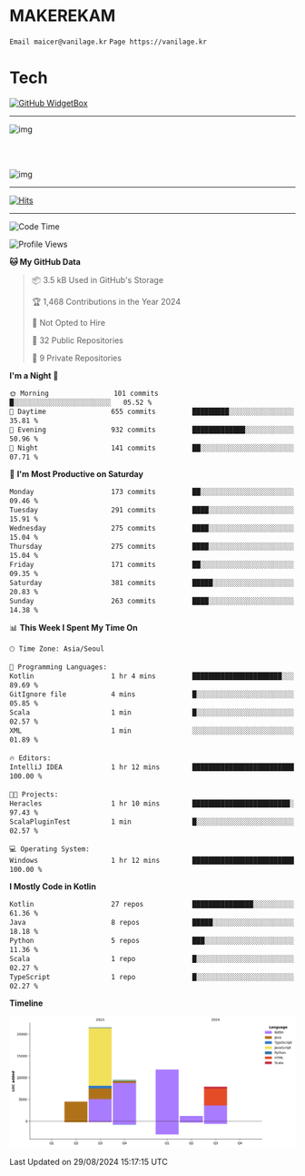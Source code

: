 # MAKEREKAM

`Email maicer@vanilage.kr`
`Page https://vanilage.kr`

# Tech

[![GitHub WidgetBox](https://github-widgetbox.vercel.app/api/skills?languages=python,js,ts,c,cpp,cs,java,kotlin,bash,md,html,css,xml,yaml,swift,powershell,json,R,SQL,php&tools=git,npm,gradle,nodejs,vercel,nginx&includeNames=true&theme=darkmode)](https://github.com/Jurredr/github-widgetbox)

---

![img](https://github-readme-stats.vercel.app/api/top-langs/?username=MAKEREKAM&layout=compact&theme=gruvbox)

<br>
<br>

![img](https://github-readme-stats.vercel.app/api/?username=MAKEREKAM&layout=compact&theme=gruvbox)

---

[![Hits](https://hits.seeyoufarm.com/api/count/incr/badge.svg?url=https%3A%2F%2Fgithub.com%2FMAKEREKAM&count_bg=%234A49D1&title_bg=%23555555&icon=&icon_color=%23E7E7E7&title=방문&edge_flat=false)](https://hits.seeyoufarm.com)

---

<!--START_SECTION:waka-->
![Code Time](http://img.shields.io/badge/Code%20Time-271%20hrs-blue)

![Profile Views](http://img.shields.io/badge/Profile%20Views-0-blue)

**🐱 My GitHub Data** 

> 📦 3.5 kB Used in GitHub's Storage 
 > 
> 🏆 1,468 Contributions in the Year 2024
 > 
> 🚫 Not Opted to Hire
 > 
> 📜 32 Public Repositories 
 > 
> 🔑 9 Private Repositories 
 > 
**I'm a Night 🦉** 

```text
🌞 Morning                101 commits         █░░░░░░░░░░░░░░░░░░░░░░░░   05.52 % 
🌆 Daytime                655 commits         █████████░░░░░░░░░░░░░░░░   35.81 % 
🌃 Evening                932 commits         █████████████░░░░░░░░░░░░   50.96 % 
🌙 Night                  141 commits         ██░░░░░░░░░░░░░░░░░░░░░░░   07.71 % 
```
📅 **I'm Most Productive on Saturday** 

```text
Monday                   173 commits         ██░░░░░░░░░░░░░░░░░░░░░░░   09.46 % 
Tuesday                  291 commits         ████░░░░░░░░░░░░░░░░░░░░░   15.91 % 
Wednesday                275 commits         ████░░░░░░░░░░░░░░░░░░░░░   15.04 % 
Thursday                 275 commits         ████░░░░░░░░░░░░░░░░░░░░░   15.04 % 
Friday                   171 commits         ██░░░░░░░░░░░░░░░░░░░░░░░   09.35 % 
Saturday                 381 commits         █████░░░░░░░░░░░░░░░░░░░░   20.83 % 
Sunday                   263 commits         ████░░░░░░░░░░░░░░░░░░░░░   14.38 % 
```


📊 **This Week I Spent My Time On** 

```text
🕑︎ Time Zone: Asia/Seoul

💬 Programming Languages: 
Kotlin                   1 hr 4 mins         ██████████████████████░░░   89.69 % 
GitIgnore file           4 mins              █░░░░░░░░░░░░░░░░░░░░░░░░   05.85 % 
Scala                    1 min               █░░░░░░░░░░░░░░░░░░░░░░░░   02.57 % 
XML                      1 min               ░░░░░░░░░░░░░░░░░░░░░░░░░   01.89 % 

🔥 Editors: 
IntelliJ IDEA            1 hr 12 mins        █████████████████████████   100.00 % 

🐱‍💻 Projects: 
Heracles                 1 hr 10 mins        ████████████████████████░   97.43 % 
ScalaPluginTest          1 min               █░░░░░░░░░░░░░░░░░░░░░░░░   02.57 % 

💻 Operating System: 
Windows                  1 hr 12 mins        █████████████████████████   100.00 % 
```

**I Mostly Code in Kotlin** 

```text
Kotlin                   27 repos            ███████████████░░░░░░░░░░   61.36 % 
Java                     8 repos             █████░░░░░░░░░░░░░░░░░░░░   18.18 % 
Python                   5 repos             ███░░░░░░░░░░░░░░░░░░░░░░   11.36 % 
Scala                    1 repo              █░░░░░░░░░░░░░░░░░░░░░░░░   02.27 % 
TypeScript               1 repo              █░░░░░░░░░░░░░░░░░░░░░░░░   02.27 % 
```



**Timeline**

![Lines of Code chart](https://raw.githubusercontent.com/MAKEREKAM/MAKEREKAM/main/assets/bar_graph.png)


 Last Updated on 29/08/2024 15:17:15 UTC
<!--END_SECTION:waka-->

